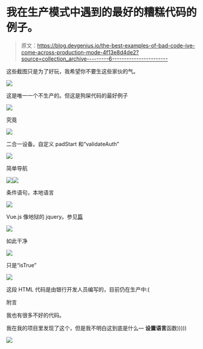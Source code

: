 # 我在生产模式中遇到的最好的糟糕代码的例子。

> 原文：<https://blog.devgenius.io/the-best-examples-of-bad-code-ive-come-across-production-mode-4f13e8d4de2?source=collection_archive---------6----------------------->

这些截图只是为了好玩，我希望你不要生这些家伙的气。

![](img/29a21b9add0e481170c6a2cf4ce1682c.png)

这是唯一一个不生产的。但这是狗屎代码的最好例子

![](img/13871ac28d8f0e3a33adb9bfbcbcef0c.png)

究竟

![](img/c4a18f4fd5258c7384d3e6c584b485b6.png)

二合一设备。自定义 padStart 和“validateAuth”

![](img/415f726ba0df5ac2add39fdd287379eb.png)

简单导航

![](img/f051d4a2daa93bb4a666623572fc5466.png)![](img/35170764cdc81a8d77e25bbdb8b60f66.png)

条件语句，本地语言

![](img/8a0be329a04b2c70d14ec588235f0b93.png)

Vue.js 像地狱的 jquery。参见[篇](https://medium.com/@sosogvritishvili/how-not-to-use-vue-like-jquery-15fc32ecc377)

![](img/75837ae2d6a9b93fd011d43754c964e3.png)

如此干净

![](img/d78b40a560260bcd4e475aebb5787e17.png)

只是“isTrue”

![](img/386aecf4f125d150b4bd868195ff61cf.png)

这段 HTML 代码是由银行开发人员编写的，目前仍在生产中:(

附言

我也有很多不好的代码。

我在我的项目里发现了这个，但是我不明白这到底是什么— **设置语言**函数)))))

![](img/c1586d92856fc5e7067d2ffa63944444.png)